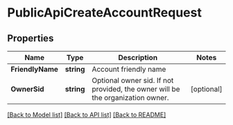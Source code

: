 # PublicApiCreateAccountRequest

## Properties

Name | Type | Description | Notes
------------ | ------------- | ------------- | -------------
**FriendlyName** | **string** | Account friendly name |
**OwnerSid** | **string** | Optional owner sid. If not provided, the owner will be the organization owner. |[optional] 

[[Back to Model list]](../README.md#documentation-for-models) [[Back to API list]](../README.md#documentation-for-api-endpoints) [[Back to README]](../README.md)



